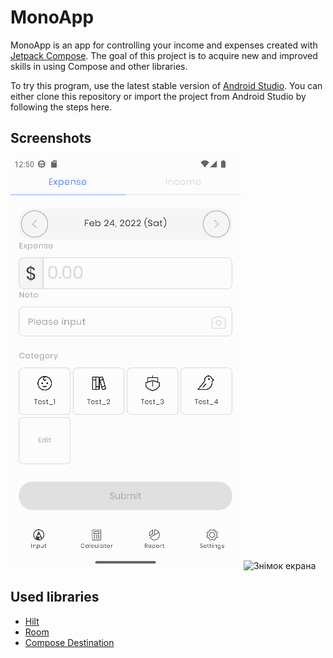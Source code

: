 # MonoApp
MonoApp is an app for controlling your income and expenses created with [Jetpack Compose](https://developer.android.com/jetpack/compose). The goal of this project is to acquire new and improved skills in using Compose and other libraries.

To try this program, use the latest stable version of [Android Studio](https://developer.android.com/studio). You can either clone this repository or import the project from Android Studio by following the steps here.

## Screenshots
<img src="screenshots/expense_light_theme.png.png" alt="Знімок екрана">
<img src="screenshots/expense_dark_theme.png.png" alt="Знімок екрана">

## Used libraries
- [Hilt](https://dagger.dev/hilt/)
- [Room](https://developer.android.com/jetpack/androidx/releases/room)
- [Compose Destination](https://composedestinations.rafaelcosta.xyz/)
